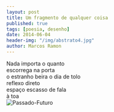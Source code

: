 ```yaml
---
layout: post
title: Um fragmento de qualquer coisa
published: true
tags: [poesia, desenho]
date: 2014-06-04
header-img: "/img/abstrato4.jpg"
author: Marcos Ramon
---
```

Nada importa o quanto<br>
escorrega na porta<br>
o estranho beira o dia de tolo<br>
reflexo direto<br>
espaço escasso de fala<br>
à toa<br>
![Passado-Futuro](https://dl.dropboxusercontent.com/u/49566417/blog/passado.png)
